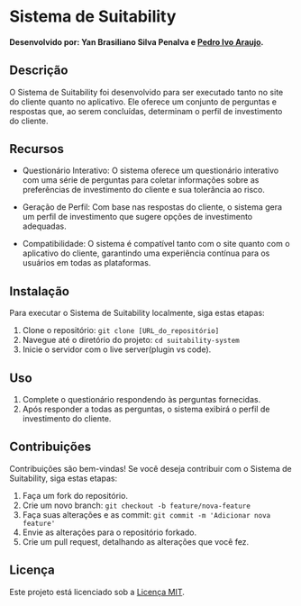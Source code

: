# Sistema de Suitability
#### Desenvolvido por: Yan Brasiliano Silva Penalva e [Pedro Ivo Araujo](https://github.com/pedroivoaraujo).

## Descrição

O Sistema de Suitability foi desenvolvido para ser executado tanto no site do cliente quanto no aplicativo. Ele oferece um conjunto de perguntas e respostas que, ao serem concluídas, determinam o perfil de investimento do cliente.

## Recursos

- Questionário Interativo: O sistema oferece um questionário interativo com uma série de perguntas para coletar informações sobre as preferências de investimento do cliente e sua tolerância ao risco.

- Geração de Perfil: Com base nas respostas do cliente, o sistema gera um perfil de investimento que sugere opções de investimento adequadas.

- Compatibilidade: O sistema é compatível tanto com o site quanto com o aplicativo do cliente, garantindo uma experiência contínua para os usuários em todas as plataformas.

## Instalação

Para executar o Sistema de Suitability localmente, siga estas etapas:

1. Clone o repositório: `git clone [URL_do_repositório]`
2. Navegue até o diretório do projeto: `cd suitability-system`
3. Inicie o servidor com o live server(plugin vs code).

## Uso

1. Complete o questionário respondendo às perguntas fornecidas.
2. Após responder a todas as perguntas, o sistema exibirá o perfil de investimento do cliente.

## Contribuições

Contribuições são bem-vindas! Se você deseja contribuir com o Sistema de Suitability, siga estas etapas:

1. Faça um fork do repositório.
2. Crie um novo branch: `git checkout -b feature/nova-feature`
3. Faça suas alterações e as commit: `git commit -m 'Adicionar nova feature'`
4. Envie as alterações para o repositório forkado.
5. Crie um pull request, detalhando as alterações que você fez.

## Licença

Este projeto está licenciado sob a [Licença MIT](LICENSE).
